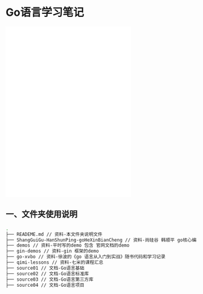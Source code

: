 # Go语言学习笔记 

<iframe frameborder="no" border="0" marginwidth="0" marginheight="0" width=330 height=450 src="//music.163.com/outchain/player?type=1&id=86808043&auto=1&height=430"></iframe>



## 一、文件夹使用说明

```bash 
.
├── READEME.md // 资料-本文件夹说明文件
├── ShangGuiGu-HanShunPing-goHeXinBianCheng // 资料-尚硅谷 韩顺平 go核心编程-基础
├── demos // 资料-平时写的demo 包含 官网文档的demo
├── gin-demos // 资料-gin 框架的demo
├── go-xvbo // 资料-徐波的《go 语言从入门到实战》随书代码和学习记录
├── qimi-lessons // 资料-七米的课程汇总
├── source01 // 文档-Go语言基础
├── source02 // 文档-Go语言标准库
├── source03 // 文档-Go语言第三方库
├── source04 // 文档-Go语言项目

````
